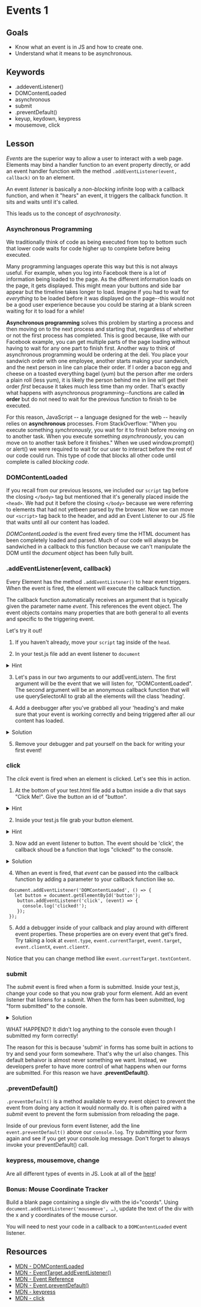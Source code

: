 # Events 1

## Goals
  * Know what an event is in JS and how to create one. 
  * Understand what it means to be asynchronous. 

## Keywords

* .addeventListener()
* DOMContentLoaded
* asynchronous
* submit
* .preventDefault()
* keyup, keydown, keypress
* mousemove, click


## Lesson

*Events* are the superior way to allow a user to interact with a web page.
Elements may bind a handler function to an event property directly, or add an event handler function with the method 
`.addEventListener(event, callback)` on to an element.

An event *listener* is basically a _non-blocking_ infinite loop with a callback function, and when it "hears" an event, 
it triggers the callback function. It sits and waits until it's called. 

This leads us to the concept of _asychronosity_. 

### Asynchronous Programming

We traditionally think of code as being executed from top to bottom such that lower code waits 
for code higher up to complete before being executed.

Many programming languages operate this way but this is not always useful. 
For example, when you log into Facebook there is a lot of information being loaded to the page. 
As the different information loads on the page, it gets displayed. 
This might mean your buttons and side bar appear but the timeline takes longer to load. 
Imagine if you had to wait for _everything_ to be loaded before it was displayed on the page--this would not 
be a good user experience because you could be staring at a blank screen waiting for it to load for a while! 

**Asynchronous programming** solves this problem by starting a process and then moving on to the next 
process and starting that, regardless of whether or not the first process has completed. 
This is good because, like with our Facebook example, you can get multiple parts of the page loading without having to 
wait for any one part to finish first. Another way to think of asynchronous programming would be ordering at the deli. 
You place your sandwich order with one employee, another starts making your sandwich,
and the next person in line can place their order. If I order a bacon egg and cheese on a toasted everything bagel (yum) 
but the person after me orders a plain roll (less yum), it is likely the person behind me in line will get their order _first_
because it takes much less time than my order. That's exactly what happens with asynchronous programming--functions are called
**in order** but do not need to wait for the previous function to finish to be executed.

For this reason, JavaScript -- a language designed for the web -- heavily relies on **asynchronous** processes.
From StackOverflow: "When you execute something *synchronously*, you wait for it to finish before moving on to another task.
When you execute something *asynchronously*, you can move on to another task before it finishes." When we used window.prompt() or alert() 
we were required to wait for our user to interact before the rest of our code could run. This type of code that blocks all other 
code until complete is called _blocking code_. 


### **DOMContentLoaded**

If you recall from our previous lessons, we included our `script` tag before the closing `</body>` tag but mentioned that it's
generally placed inside the `<head>`. We had put it before the closing `</body>` because we were referring to elements that had not yetbeen parsed by the browser. Now we can move our `<script>` tag back to the header, and add an Event Listener to our JS file that waits until all our content has loaded. 

*DOMContentLoaded* is the event fired every time the HTML document has been completely loaded and parsed. 
Much of our code will always be sandwiched in a callback to this function because we can't manipulate the DOM until 
the *document* object has been fully built.

### **.addEventListener(event, callback)** 

Every Element has the method `.addEventListener()` to hear event triggers. When the event is fired, the element will execute the callback function.

The callback function automatically receives an argument that is typically given the parameter name *event*. This references the event object. The event objects contains many properties that are both general to all events and specific to the triggering event.

Let's try it out! 

1. If you haven't already, move your `script` tag inside of the `head`. 

2. In your test.js file add an event listener to `document`

<details>
  <summary>
   Hint
 </summary>
  document.addEventListener()
 </details>

3. Let's pass in our two arguments to our addEventListern. The first argument will be the event that we will listen for, "DOMContentLoaded". The second argument will be an anonymous callback function that will use querySelectorAll to grab all the elements will the class 'heading'. 

4. Add a deebugger after you've grabbed all your 'heading's and make sure that your event is working correctly and being triggered after all our content has loaded. 

<details>
  <summary>
   Solution
 </summary> 
 
 ```
  document.addEventListener('DOMContentLoaded', () => {
  
    let headings = document.querySelectorAll('.heading');
    
    debugger
    
  });
  ```

 </details>

5. Remove your debugger and pat yourself on the back for writing your first event! 

### click

The *click* event is fired when an element is clicked. Let's see this in action. 

1. At the bottom of your test.html file add a button inside a div that says "Click Me!". Give the button an id of "button".  
  <details>
  <summary>
   Hint
 </summary>
 
 ```
 <div>
   <button id="button"> 
      Click Me! 
    </button> 
  </div>
 
 ```
 </details>
 
 2. Inside your test.js file grab your button element. 
 
 <details>
  <summary>
   Hint
 </summary> 
 
 ```
  document.addEventListener('DOMContentLoaded', () => {  
    let button = document.getElementById('button');       
  });
  ```
 </details>
 
 3. Now add an event listener to button. The event should be 'click', the callback shoud be a function that logs "clicked!" to the console. 
 
  <details>
  <summary>
   Solution
 </summary> 
 
 ```
  document.addEventListener('DOMContentLoaded', () => {  
    let button = document.getElementById('button');   
     button.addEventListener('click', () => {
       console.log('clicked!');
     });
  });
  ```
 </details>
 
 4. When an event is fired, that _event_ can be passed into the callback function by adding a parameter to your callback function like so. 
 
  
 ```
  document.addEventListener('DOMContentLoaded', () => {  
    let button = document.getElementById('button');   
     button.addEventListener('click', (event) => {
       console.log('clicked!');
     });
  });  
```

5. Add a debugger inside of your callback and play around with different event properties. These properties are on every event that get's fired. Try taking a look at `event.type`, `event.currentTarget`, `event.target`, `event.clientX`, `event.clientY`.

Notice that you can change method like `event.currentTarget.textContent`. 
 

### **submit**

The *submit* event is fired when a form is submitted. Inside your test.js, change your code so that you now grab your form element. Add an event listener that listens for a submit. When the form has been submitted, log "form submitted" to the console. 

  <details>
  <summary>
   Solution
 </summary> 
 
 ```
document.addEventListener('DOMContentLoaded', () => {
  let form = document.querySelector('form');
  form.addEventListener('submit', (event) => {
    console.log('form submited!!');
  });
});
  ```
 </details>


WHAT HAPPEND? It didn't log anything to the console even though I submitted my form correctly! 

The reason for this is because 'submit' in forms has some built in actions to try and send your form somewhere. That's why the url also changes. This default behaivor is almost never something we want. Instead, we developers prefer to have more control of what happens when our forms are submitted. For this reason we have **.preventDefault()**. 


### **.preventDefault()**

`.preventDefault()` is a method available to every event object to prevent the event from doing any action it would normally do. It is often paired with a *submit* event to prevent the form submission from reloading the page.

Inside of our previous form event listener, add the line `event.preventDefault()` above our `console.log`. Try submitting your form again and see if you get your console.log message. Don't forget to always invoke your preventDefault() call. 

### keypress, mousemove, change

Are all different types of events in JS. Look at all of the [here](https://www.w3schools.com/jsref/dom_obj_event.asp)!

### Bonus: Mouse Coordinate Tracker

Build a blank page containing a single div with the id="coords". Using `document.addEventListener('mousemove', …)`, update the text of the div with the x and y coordinates of the mouse cursor.

You will need to nest your code in a callback to a `DOMContentLoaded` event listener.

##  Resources

* [MDN - DOMContentLoaded](https://developer.mozilla.org/en-US/docs/Web/Events/DOMContentLoaded)
* [MDN - EventTarget.addEventListener()](https://developer.mozilla.org/en-US/docs/Web/API/EventTarget/addEventListener)
* [MDN - Event Reference](https://developer.mozilla.org/en-US/docs/Web/Events)
* [MDN - Event.preventDefault()](https://developer.mozilla.org/en-US/docs/Web/API/Event/preventDefault)
* [MDN - keypress](https://developer.mozilla.org/en-US/docs/Web/Events/keypress)
* [MDN - click](https://developer.mozilla.org/en-US/docs/Web/Events/click)
